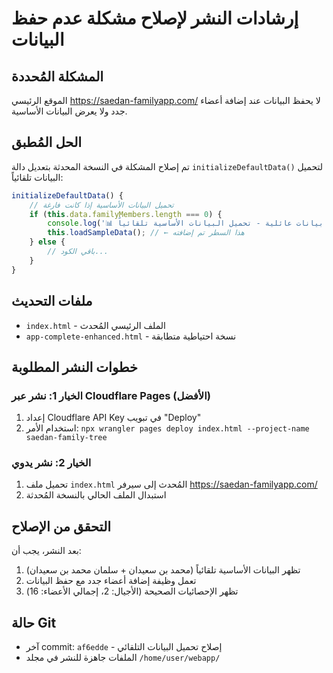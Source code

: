 # إرشادات النشر لإصلاح مشكلة عدم حفظ البيانات

## المشكلة المُحددة
الموقع الرئيسي https://saedan-familyapp.com/ لا يحفظ البيانات عند إضافة أعضاء جدد ولا يعرض البيانات الأساسية.

## الحل المُطبق
تم إصلاح المشكلة في النسخة المحدثة بتعديل دالة `initializeDefaultData()` لتحميل البيانات تلقائياً:

```javascript
initializeDefaultData() {
    // تحميل البيانات الأساسية إذا كانت فارغة
    if (this.data.familyMembers.length === 0) {
        console.log('📊 لا توجد بيانات عائلية - تحميل البيانات الأساسية تلقائياً');
        this.loadSampleData(); // ← هذا السطر تم إضافته
    } else {
        // باقي الكود...
    }
}
```

## ملفات التحديث
- `index.html` - الملف الرئيسي المُحدث
- `app-complete-enhanced.html` - نسخة احتياطية متطابقة

## خطوات النشر المطلوبة

### الخيار 1: نشر عبر Cloudflare Pages (الأفضل)
1. إعداد Cloudflare API Key في تبويب "Deploy"
2. استخدام الأمر: `npx wrangler pages deploy index.html --project-name saedan-family-tree`

### الخيار 2: نشر يدوي
1. تحميل ملف `index.html` المُحدث إلى سيرفر https://saedan-familyapp.com/
2. استبدال الملف الحالي بالنسخة المُحدثة

## التحقق من الإصلاح
بعد النشر، يجب أن:
1. تظهر البيانات الأساسية تلقائياً (محمد بن سعيدان + سلمان محمد بن سعيدان)
2. تعمل وظيفة إضافة أعضاء جدد مع حفظ البيانات
3. تظهر الإحصائيات الصحيحة (الأجيال: 2، إجمالي الأعضاء: 16)

## حالة Git
- آخر commit: `af6edde` - إصلاح تحميل البيانات التلقائي
- الملفات جاهزة للنشر في مجلد `/home/user/webapp/`